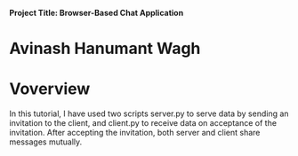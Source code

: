 **Project Title: Browser-Based Chat Application**
# Avinash Hanumant Wagh
# Voverview
In this tutorial, I have used two scripts server.py to serve data by sending an invitation to the client, and client.py to receive data on acceptance of the invitation. After accepting the invitation, both  server and  client share messages mutually.
